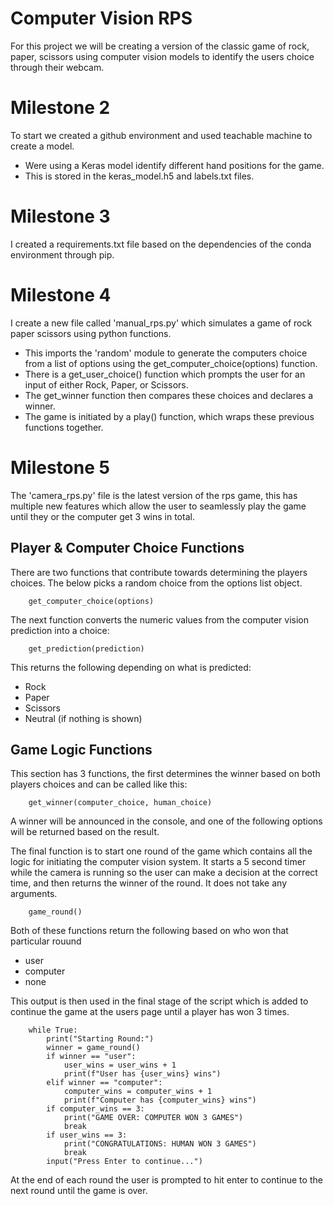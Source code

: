 # Computer Vision RPS
For this project we will be creating a version of the classic game of rock, paper, scissors using computer vision models to identify the users choice through their webcam.

# Milestone 2
To start we created a github environment and used teachable machine to create a model.
* Were using a Keras model identify different hand positions for the game.
* This is stored in the keras_model.h5 and labels.txt files.

# Milestone 3
I created a requirements.txt file based on the dependencies of the conda environment through pip.

# Milestone 4
I create a new file called 'manual_rps.py' which simulates a game of rock paper scissors using python functions.
* This imports the 'random' module to generate the computers choice from a list of options using the get_computer_choice(options) function.
* There is a get_user_choice() function which prompts the user for an input of either Rock, Paper, or Scissors.
* The get_winner function then compares these choices and declares a winner.
* The game is initiated by a play() function, which wraps these previous functions together.


# Milestone 5
The 'camera_rps.py' file is the latest version of the rps game, this has multiple new features which allow the user to seamlessly play the game until they or the computer get 3 wins in total.

## Player & Computer Choice Functions
There are two functions that contribute towards determining the players choices.
The below picks a random choice from the options list object.

        get_computer_choice(options)


The next function converts the numeric values from the computer vision prediction into a choice: 

        get_prediction(prediction)

This returns the following depending on what is predicted:
* Rock
* Paper
* Scissors
* Neutral (if nothing is shown)

## Game Logic Functions
This section has 3 functions, the first determines the winner based on both players choices and can be called like this:

        get_winner(computer_choice, human_choice)

A winner will be announced in the console, and one of the following options will be returned based on the result.

The final function is to start one round of the game which contains all the logic for initiating the computer vision system. It starts a 5 second timer while the camera is running so the user can make a decision at the correct time, and then returns the winner of the round. It does not take any arguments.

        game_round()

Both of these functions return the following based on who won that particular rouund
* user
* computer
* none

This output is then used in the final stage of the script which is added to continue the game at the users page until a player has won 3 times.

        while True:
            print("Starting Round:")
            winner = game_round()
            if winner == "user":
                user_wins = user_wins + 1
                print(f"User has {user_wins} wins")
            elif winner == "computer":
                computer_wins = computer_wins + 1
                print(f"Computer has {computer_wins} wins")
            if computer_wins == 3:
                print("GAME OVER: COMPUTER WON 3 GAMES")
                break
            if user_wins == 3:
                print("CONGRATULATIONS: HUMAN WON 3 GAMES")
                break
            input("Press Enter to continue...")

At the end of each round the user is prompted to hit enter to continue to the next round until the game is over.